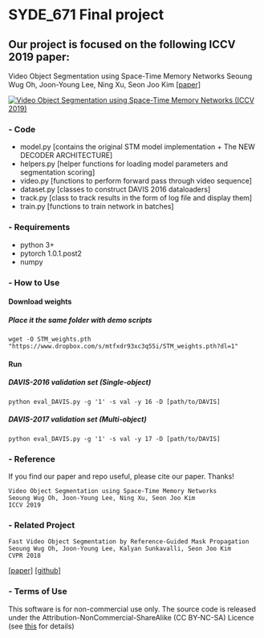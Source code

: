 # SYDE_671 Final project

## Our project is focused on the following ICCV 2019 paper:
Video Object Segmentation using Space-Time Memory Networks
Seoung Wug Oh, Joon-Young Lee, Ning Xu, Seon Joo Kim
[[paper]](https://arxiv.org/abs/1904.00607)

[![Video Object Segmentation using Space-Time Memory Networks (ICCV 2019)](https://img.youtube.com/vi/vVZiBEDmgIU/0.jpg)](https://www.youtube.com/watch?v=vVZiBEDmgIU "Video Object Segmentation using Space-Time Memory Networks (ICCV 2019)")

### - Code
- model.py [contains the original STM model implementation + The NEW DECODER ARCHITECTURE]
- helpers.py [helper functions for loading model parameters and segmentation scoring]
- video.py [functions to perform forward pass through video sequence]
- dataset.py [classes to construct DAVIS 2016 dataloaders]
- track.py [class to track results in the form of log file and display them]
- train.py [functions to train network in batches]

### - Requirements
- python 3+
- pytorch 1.0.1.post2
- numpy

### - How to Use
#### Download weights
##### Place it the same folder with demo scripts
```
wget -O STM_weights.pth "https://www.dropbox.com/s/mtfxdr93xc3q55i/STM_weights.pth?dl=1"
```

#### Run
##### DAVIS-2016 validation set (Single-object)
``` 
python eval_DAVIS.py -g '1' -s val -y 16 -D [path/to/DAVIS]
```
##### DAVIS-2017 validation set (Multi-object)
``` 
python eval_DAVIS.py -g '1' -s val -y 17 -D [path/to/DAVIS]
```


### - Reference 
If you find our paper and repo useful, please cite our paper. Thanks!
``` 
Video Object Segmentation using Space-Time Memory Networks
Seoung Wug Oh, Joon-Young Lee, Ning Xu, Seon Joo Kim
ICCV 2019
```

### - Related Project
``` 
Fast Video Object Segmentation by Reference-Guided Mask Propagation
Seoung Wug Oh, Joon-Young Lee, Kalyan Sunkavalli, Seon Joo Kim
CVPR 2018
```
[[paper]](http://openaccess.thecvf.com/content_cvpr_2018/papers/Oh_Fast_Video_Object_CVPR_2018_paper.pdf)
[[github]](https://github.com/seoungwugoh/RGMP)



### - Terms of Use
This software is for non-commercial use only.
The source code is released under the Attribution-NonCommercial-ShareAlike (CC BY-NC-SA) Licence
(see [this](https://creativecommons.org/licenses/by-nc-sa/4.0/legalcode) for details)


